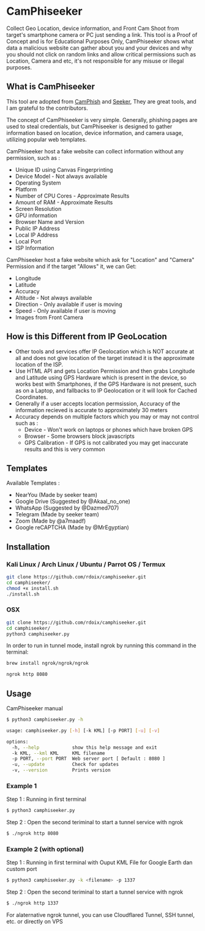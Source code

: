 # CamPhiseeker
Collect Geo Location, device information, and Front Cam Shoot from target's smartphone camera or PC just sending a link.
This tool is a Proof of Concept and is for Educational Purposes Only, CamPhiseeker shows what data a malicious website can gather about you and your devices and why you should not click on random links and allow critical permissions such as Location, Camera and etc, it's not responsible for any misuse or illegal purposes.

## What is CamPhiseeker
This tool are adopted from [CamPhish](https://github.com/techchipnet/CamPhish) and [Seeker](https://github.com/thewhiteh4t/seeker), They are great tools, and I am grateful to the contributors.

The concept of CamPhiseeker is very simple. Generally, phishing pages are used to steal credentials, but CamPhiseeker is designed to gather information based on location, device information, and camera usage, utilizing popular web templates.

CamPhiseeker host a fake website can collect information without any permission, such as :
* Unique ID using Canvas Fingerprinting
* Device Model - Not always available
* Operating System
* Platform
* Number of CPU Cores - Approximate Results
* Amount of RAM - Approximate Results
* Screen Resolution
* GPU information
* Browser Name and Version
* Public IP Address
* Local IP Address
* Local Port
* ISP Information

CamPhiseeker host a fake website which ask for "Location" and "Camera" Permission and if the target "Allows" it, we can Get:
* Longitude
* Latitude
* Accuracy
* Altitude - Not always available
* Direction - Only available if user is moving
* Speed - Only available if user is moving
* Images from Front Camera

## How is this Different from IP GeoLocation
* Other tools and services offer IP Geolocation which is NOT accurate at all and does not give location of the target instead it is the approximate location of the ISP.
* Use HTML API and gets Location Permission and then grabs Longitude and Latitude using GPS Hardware which is present in the device, so works best with Smartphones, if the GPS Hardware is not present, such as on a Laptop, and fallbacks to IP Geolocation or it will look for Cached Coordinates.
* Generally if a user accepts location permsission, Accuracy of the information recieved is accurate to approximately 30 meters
* Accuracy depends on multiple factors which you may or may not control such as :
  * Device - Won't work on laptops or phones which have broken GPS
  * Browser - Some browsers block javascripts
  * GPS Calibration - If GPS is not calibrated you may get inaccurate results and this is very common

## Templates

Available Templates : 

* NearYou (Made by seeker team)
* Google Drive (Suggested by @Akaal_no_one)
* WhatsApp (Suggested by @Dazmed707)
* Telegram (Made by seeker team)
* Zoom (Made by @a7maadf)
* Google reCAPTCHA (Made by @MrEgyptian)

## Installation

### Kali Linux / Arch Linux / Ubuntu / Parrot OS / Termux

```bash
git clone https://github.com/rdoix/camphiseeker.git
cd camphiseeker/
chmod +x install.sh
./install.sh
```

### OSX
```bash
git clone https://github.com/rdoix/camphiseeker.git
cd camphiseeker/
python3 camphiseeker.py
````

In order to run in tunnel mode, install ngrok by running this command in the terminal:
```bash
brew install ngrok/ngrok/ngrok

ngrok http 8080
````

## Usage
CamPhiseeker manual
```bash
$ python3 camphiseeker.py -h

usage: camphiseeker.py [-h] [-k KML] [-p PORT] [-u] [-v]

options:
  -h, --help            show this help message and exit
  -k KML, --kml KML     KML filename
  -p PORT, --port PORT  Web server port [ Default : 8080 ]
  -u, --update          Check for updates
  -v, --version         Prints version
  ```
  
  ### Example 1
  Step 1 : Running in first terminal
  ```bash
  $ python3 camphiseeker.py
  ````
  
   Step 2 : Open the second teriminal to start a tunnel service with ngrok
  ```bash
 $ ./ngrok http 8080
  ````
  
  ### Example 2 (with optional)
  Step 1 : Running in first terminal with Ouput KML File for Google Earth dan custom port
  ```bash
$ python3 camphiseeker.py -k <filename> -p 1337
  ````
  
   Step 2 : Open the second teriminal to start a tunnel service with ngrok
  ```bash
$ ./ngrok http 1337
  ````
  
  For alaternative ngrok tunnel, you can use Cloudflared Tunnel, SSH tunnel, etc. or directly on VPS
